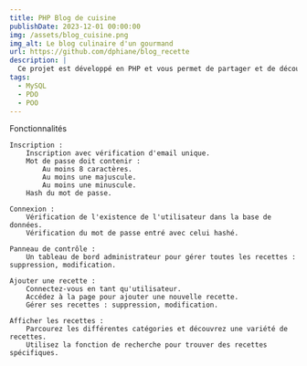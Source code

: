 ```yaml
---
title: PHP Blog de cuisine
publishDate: 2023-12-01 00:00:00
img: /assets/blog_cuisine.png
img_alt: Le blog culinaire d'un gourmand
url: https://github.com/dphiane/blog_recette
description: |
  Ce projet est développé en PHP et vous permet de partager et de découvrir une variété de délicieuses recettes.
tags:
  - MySQL
  - PDO
  - POO
---
```


Fonctionnalités

    Inscription :
        Inscription avec vérification d'email unique.
        Mot de passe doit contenir :
            Au moins 8 caractères.
            Au moins une majuscule.
            Au moins une minuscule.
        Hash du mot de passe.

    Connexion :
        Vérification de l'existence de l'utilisateur dans la base de données.
        Vérification du mot de passe entré avec celui hashé.

    Panneau de contrôle :
        Un tableau de bord administrateur pour gérer toutes les recettes : suppression, modification.

    Ajouter une recette :
        Connectez-vous en tant qu'utilisateur.
        Accédez à la page pour ajouter une nouvelle recette.
        Gérer ses recettes : suppression, modification.

    Afficher les recettes :
        Parcourez les différentes catégories et découvrez une variété de recettes.
        Utilisez la fonction de recherche pour trouver des recettes spécifiques.
